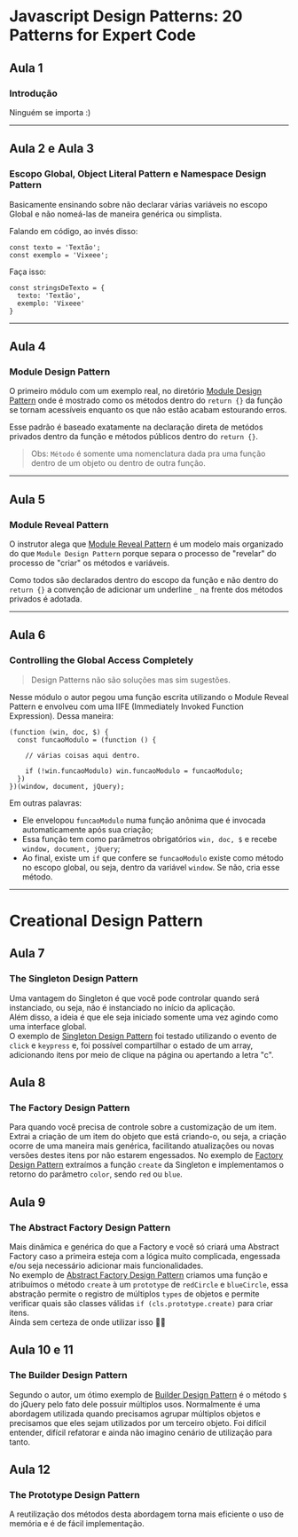 # **Javascript Design Patterns: 20 Patterns for Expert Code**

## **Aula 1**
### Introdução

Ninguém se importa :)

---

## **Aula 2 e Aula 3**
### Escopo Global, Object Literal Pattern e Namespace Design Pattern

Basicamente ensinando sobre não declarar várias variáveis no escopo Global e não nomeá-las de maneira genérica ou simplista.

Falando em código, ao invés disso:

```
const texto = 'Textão';
const exemplo = 'Vixeee';
```

Faça isso:

```
const stringsDeTexto = {
  texto: 'Textão',
  exemplo: 'Vixeee'
}
```

---

## **Aula 4**
### Module Design Pattern

O primeiro módulo com um exemplo real, no diretório [Module Design Pattern](./module-design-pattern/index.js) onde é mostrado como os métodos dentro do `return {}` da função se tornam acessíveis enquanto os que não estão acabam estourando erros.

Esse padrão é baseado exatamente na declaração direta de metódos privados dentro da função e métodos públicos dentro do `return {}`.

> Obs: `Método` é somente uma nomenclatura dada pra uma função dentro de um objeto ou dentro de outra função.

---

## **Aula 5**
### Module Reveal Pattern

O instrutor alega que [Module Reveal Pattern](./module-reveal-pattern/index.js) é um modelo mais organizado do que `Module Design Pattern` porque separa o processo de "revelar" do processo de "criar" os métodos e variáveis.

Como todos são declarados dentro do escopo da função e não dentro do `return {}` a convenção de adicionar um underline `_` na frente dos métodos privados é adotada.

---

## **Aula 6**
### Controlling the Global Access Completely

> Design Patterns não são soluções mas sim sugestões.

Nesse módulo o autor pegou uma função escrita utilizando o Module Reveal Pattern e envolveu com uma IIFE (Immediately Invoked Function Expression). Dessa maneira:


```
(function (win, doc, $) {
  const funcaoModulo = (function () {

    // várias coisas aqui dentro.

    if (!win.funcaoModulo) win.funcaoModulo = funcaoModulo;
  })
})(window, document, jQuery);
```

Em outras palavras:

* Ele envelopou `funcaoModulo` numa função anônima que é invocada automaticamente após sua criação;
* Essa função tem como parâmetros obrigatórios `win, doc, $` e recebe `window, document, jQuery`;
* Ao final, existe um `if` que confere se `funcaoModulo` existe como método no escopo global, ou seja, dentro da variável `window`. Se não, cria esse método.

---

# Creational Design Pattern

## **Aula 7**
### The Singleton Design Pattern

Uma vantagem do Singleton é que você pode controlar quando será instanciado, ou seja, não é instanciado no início da aplicação.  
Além disso, a ideia é que ele seja iniciado somente uma vez agindo como uma interface global.  
O exemplo de [Singleton Design Pattern](./singleton-design-pattern/index.html) foi testado utilizando o evento de `click` e `keypress` e, foi possível compartilhar o estado de um array, adicionando itens por meio de clique na página ou apertando a letra "c".

## **Aula 8**
### The Factory Design Pattern

Para quando você precisa de controle sobre a customização de um item.  
Extrai a criação de um item do objeto que está criando-o, ou seja, a criação ocorre de uma maneira mais genérica, facilitando atualizações ou novas versões destes itens por não estarem engessados.
No exemplo de [Factory Design Pattern](./factory-design-pattern/index.html) extraímos a função `create` da Singleton e implementamos o retorno do parâmetro `color`, sendo `red` ou `blue`.

## **Aula 9**
### The Abstract Factory Design Pattern

Mais dinâmica e genérica do que a Factory e você só criará uma Abstract Factory caso a primeira esteja com a lógica muito complicada, engessada e/ou seja necessário adicionar mais funcionalidades.  
No exemplo de [Abstract Factory Design Pattern](./abstract-factory-design-pattern/index.html) criamos uma função e atribuímos o método `create` à um `prototype` de `redCircle` e 
`blueCircle`, essa abstração permite o registro de múltiplos `types` de objetos e permite verificar quais são classes válidas `if (cls.prototype.create)` para criar itens.  
Ainda sem certeza de onde utilizar isso 🤷‍♂️

## **Aula 10 e 11**
### The Builder Design Pattern

Segundo o autor, um ótimo exemplo de [Builder Design Pattern](./builder-design-pattern/index.html) é o método `$` do jQuery pelo fato dele possuir múltiplos usos.
Normalmente é uma abordagem utilizada quando precisamos agrupar múltiplos objetos e precisamos que eles sejam utilizados por um terceiro objeto.
Foi difícil entender, difícil refatorar e ainda não imagino cenário de utilização para tanto.

## **Aula 12**
### The Prototype Design Pattern

A reutilização dos métodos desta abordagem torna mais eficiente o uso de memória e é de fácil implementação.





